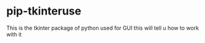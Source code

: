 # pip-tkinteruse
 This is the tkinter package of python used for GUI this will tell u how to work with it
